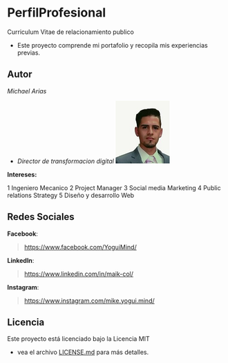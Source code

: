 # PerfilProfesional
Curriculum Vitae de relacionamiento publico
- Este proyecto comprende mi portafolio y recopila mis experiencias previas.

## Autor
_Michael Arias_ 
- *Director de transformacion digital*
![FOTOPERFIL](./public/FotoCV.jpg) 

__Intereses:__

1 Ingeniero Mecanico
2 Project Manager
3 Social media Marketing
4 Public relations Strategy
5 Diseño y desarrollo Web

## Redes Sociales

**Facebook**: 
> https://www.facebook.com/YoguiMind/

**LinkedIn**: 
> https://www.linkedin.com/in/maik-col/

**Instagram**: 
> https://www.instagram.com/mike.yogui.mind/

## Licencia
Este proyecto está licenciado bajo la Licencia MIT 
- vea el archivo [LICENSE.md](LICENSE.md) para más detalles.